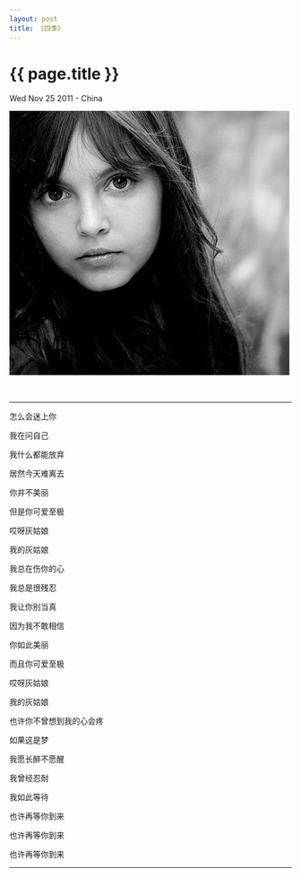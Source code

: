 ```yaml
---
layout: post
title: 《四季》
---
```


{{ page.title }}
================

<p class="meta">Wed Nov 25 2011 - China</p>
<p> <img src="/images/cinderella.jpg" alt=""> </p>
<embed name=player src="http://d3cctv.com/import/bgmusic.mp3" width="0" height="0" border="0" autostart="true">
<hr />

<p>怎么会迷上你</p>

<p>我在问自己</p>

<p>我什么都能放弃</p>

<p>居然今天难离去</p>

<p>你并不美丽</p>

<p>但是你可爱至极</p>

<p>哎呀灰姑娘</p>

<p>我的灰姑娘</p>

<p></p>

<p>我总在伤你的心</p>

<p>我总是很残忍</p>

<p>我让你别当真</p>

<p>因为我不敢相信</p>

<p>你如此美丽</p>

<p>而且你可爱至极</p>

<p>哎呀灰姑娘</p>

<p>我的灰姑娘</p>

<p></p>

<p>也许你不曾想到我的心会疼</p>

<p>如果这是梦</p>

<p>我愿长醉不愿醒</p>

<p></p>

<p>我曾经忍耐</p>

<p>我如此等待</p>

<p>也许再等你到来</p>

<p>也许再等你到来</p>

<p>也许再等你到来</p>

<hr />
